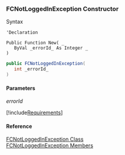 ﻿### FCNotLoggedInException Constructor

Syntax

```vbnet
'Declaration
 
Public Function New( _
   ByVal _errorId_ As Integer _
)
```

```csharp
public FCNotLoggedInException( 
   int _errorId_
)
```

#### Parameters

_errorId_

[!include[Requirements](../partials/requirements.md)]

#### Reference

[FCNotLoggedInException Class](FChoice.Foundation.Clarify.Compatibility~FChoice.Foundation.Clarify.Compatibility.FCNotLoggedInException.md)  
[FCNotLoggedInException Members](FChoice.Foundation.Clarify.Compatibility~FChoice.Foundation.Clarify.Compatibility.FCNotLoggedInException_members.md)